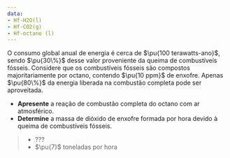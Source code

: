 ```yaml
---
data:
- Hf-H2O(l)
- Hf-CO2(g)
- Hf-octano (l)
---
```

O consumo global anual de energia é cerca de $\pu{100 terawatts-ano}$, sendo $\pu{30\%}$ desse valor proveniente da queima de combustíveis fósseis. Considere que os combustíveis fósseis são compostos majoritariamente por octano, contendo $\pu{10 ppm}$ de enxofre. Apenas $\pu{80\%}$ da energia liberada na combustão completa pode ser aproveitada. 

- **Apresente** a reação de combustão completa do octano com ar atmosférico.
- **Determine** a massa de dióxido de enxofre formada por hora devido à queima de combustíveis fósseis.

> - ???
> - $\pu{7}$ toneladas por hora

